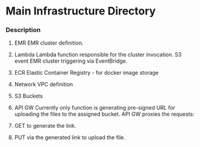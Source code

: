 # Main Infrastructure Directory

### Description

1. EMR
EMR cluster definition.

2. Lambda
Lambda function responsible for the cluster invocation.
S3 event EMR cluster triggering via EventBridge.

3. ECR
Elastic Container Registry - for docker image storage

4. Network
VPC definition

5. S3
Buckets

6. API GW
Currently only function is generating pre-signed URL for uploading the files to the assigned bucket.
API GW proxies the requests:
1. GET to generate the link.
2. PUT via the generated link to upload the file.